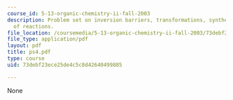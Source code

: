 ```yaml
---
course_id: 5-13-organic-chemistry-ii-fall-2003
description: Problem set on inversion barriers, transformations, syntheses, and products
  of reactions.
file_location: /coursemedia/5-13-organic-chemistry-ii-fall-2003/73debf23ece25de4c5c8d42640499885_ps4.pdf
file_type: application/pdf
layout: pdf
title: ps4.pdf
type: course
uid: 73debf23ece25de4c5c8d42640499885

---
```

None